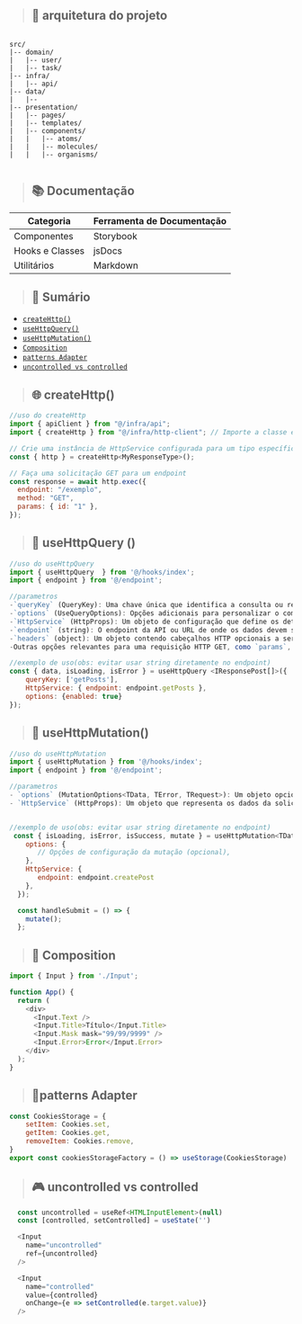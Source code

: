 
> ## 📁 arquitetura do projeto
```shell

src/
|-- domain/
|   |-- user/
|   |-- task/
|-- infra/
|   |-- api/
|-- data/
|   |--
|-- presentation/
|   |-- pages/
|   |-- templates/
|   |-- components/
|   |   |-- atoms/
|   |   |-- molecules/
|   |   |-- organisms/
 
```
>## 📚 Documentação

| Categoria           | Ferramenta de Documentação |
|---------------------|-----------------------------|
| Componentes         | Storybook                   |
| Hooks e Classes     | jsDocs                      |
| Utilitários         | Markdown                    |




> ## 📄 Sumário

 
- [`createHttp()`](https://www.linkedin.com/feed/update/urn:li:activity:7107698003984941059/)
- [`useHttpQuery()`](https://www.linkedin.com/posts/isaac545454_useget-activity-7099364195527196672-21oh?utm_source=share&utm_medium=member_desktop)
- [`useHttpMutation()`](https://www.linkedin.com/posts/isaac545454_useget-activity-7099364195527196672-21oh?utm_source=share&utm_medium=member_desktop)
 - [`Composition`](https://www.linkedin.com/posts/isaac545454_pare-de-criar-componentes-que-dependem-de-activity-7104436766790549504-zzLp?utm_source=share&utm_medium=member_desktop)
  - [`patterns Adapter`](https://www.linkedin.com/feed/update/urn:li:activity:7114582559736410112/)
  - [`uncontrolled vs controlled`](https://www.linkedin.com/posts/isaac545454_uncontrolled-components-vs-controlled-components-activity-7115671105025028096-ke60?utm_source=share&utm_medium=member_desktop)



>## 🌐 createHttp() 

```js
//uso do createHttp
import { apiClient } from "@/infra/api";
import { createHttp } from "@/infra/http-client"; // Importe a classe e a função

// Crie uma instância de HttpService configurada para um tipo específico de resposta
const { http } = createHttp<MyResponseType>();

// Faça uma solicitação GET para um endpoint
const response = await http.exec({
  endpoint: "/exemplo",
  method: "GET",
  params: { id: "1" },
});
```
>## 📡 useHttpQuery ()
```js
//uso do useHttpQuery 
import { useHttpQuery  } from '@/hooks/index';
import { endpoint } from '@/endpoint';

//parametros
-`queryKey` (QueryKey): Uma chave única que identifica a consulta ou recurso a ser buscado. Isso pode ser útil para cache ou invalidação de cache.
-`options` (UseQueryOptions): Opções adicionais para personalizar o comportamento do `useQuery` da biblioteca `react-query`.
-`HttpService` (HttpProps): Um objeto de configuração que define os detalhes da requisição HTTP GET.
-`endpoint` (string): O endpoint da API ou URL de onde os dados devem ser buscados.
-`headers` (object): Um objeto contendo cabeçalhos HTTP opcionais a serem enviados com a requisição.
-Outras opções relevantes para uma requisição HTTP GET, como `params`, `auth`, etc.

//exemplo de uso(obs: evitar usar string diretamente no endpoint)
const { data, isLoading, isError } = useHttpQuery <IResponsePost[]>({
    queryKey: ['getPosts'],
    HttpService: { endpoint: endpoint.getPosts },
    options: {enabled: true}
});
```

>## 🔄 useHttpMutation()
```js
//uso do useHttpMutation
import { useHttpMutation } from '@/hooks/index';
import { endpoint } from '@/endpoint';

//parametros
- `options` (MutationOptions<TData, TError, TRequest>): Um objeto opcional contendo opções de configuração para a mutação. Essas opções são as mesmas que as fornecidas pelo `useMutation` do `react-query`. Elas permitem personalizar o comportamento da mutação, como manipulação de erros, atualização de cache, etc.
- `HttpService` (HttpProps): Um objeto que representa os dados da solicitação POST. Isso geralmente inclui o corpo da solicitação, cabeçalhos e outras informações relevantes para a solicitação.


//exemplo de uso(obs: evitar usar string diretamente no endpoint)
 const { isLoading, isError, isSuccess, mutate } = useHttpMutation<TData, TError, TRequest>({
    options: {
       // Opções de configuração da mutação (opcional),
    },
    HttpService: {
       endpoint: endpoint.createPost 
    },
  });

  const handleSubmit = () => {
    mutate();
  };
```


>## 🧩 Composition 
```js
import { Input } from './Input';

function App() {
  return (
    <div>
      <Input.Text />
      <Input.Title>Título</Input.Title>
      <Input.Mask mask="99/99/9999" />
      <Input.Error>Error</Input.Error>
    </div>
  );
}
```

>## 🔌patterns Adapter
```js
const CookiesStorage = {
	setItem: Cookies.set,
	getItem: Cookies.get,
	removeItem: Cookies.remove,
}
export const cookiesStorageFactory = () => useStorage(CookiesStorage)
```

>## 🎮 uncontrolled vs controlled 

```js 
  const uncontrolled = useRef<HTMLInputElement>(null)
  const [controlled, setControlled] = useState('')

  <Input
    name="uncontrolled"
    ref={uncontrolled}
  />

  <Input
    name="controlled"
    value={controlled}
    onChange={e => setControlled(e.target.value)}
  />
```